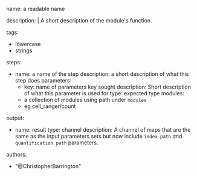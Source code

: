name: a readable name

description: |
  A short description of the module's function.

tags:
  - lowercase
  - strings

steps:
  - name: a name of the step
    description: a short description of what this step does
    parameters:
      - key: name of parameters key sought
        description: Short description of what this parameter is used for
        type: expected type
    modules:
      - a collection of modules using path under `modules`
      - eg cell_ranger/count

output:
  - name: result
    type: channel
    description: A channel of maps that are the same as the input parameters sets but now include `index path` _and_ `quantification path` parameters.

authors:
  - "@ChristopherBarrington"
